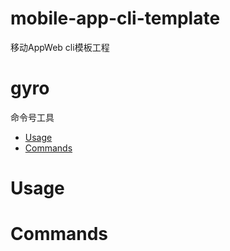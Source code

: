 # mobile-app-cli-template
移动AppWeb cli模板工程

gyro
====

命令号工具

<!-- toc -->
* [Usage](#usage)
* [Commands](#commands)
<!-- tocstop -->
# Usage
<!-- usage -->

<!-- usagestop -->
# Commands
<!-- commands -->
<!-- commandsstop -->
